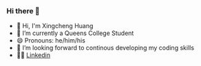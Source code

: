 ### Hi there 👋

<!--
**XingchengH/XingchengH** is a ✨ _special_ ✨ repository because its `README.md` (this file) appears on your GitHub profile.

Here are some ideas to get you started:
- 📫 To reach me, you could send email to Huangxcxc@gmail.com
-->
- 👋 Hi, I'm Xingcheng Huang
- :notebook: I’m currently a Queens College Student
- 😄 Pronouns: he/him/his
- 💞️ I’m looking forward to continous developing my coding skills
- :man_technologist: [Linkedin](https://www.google.com "My page")





